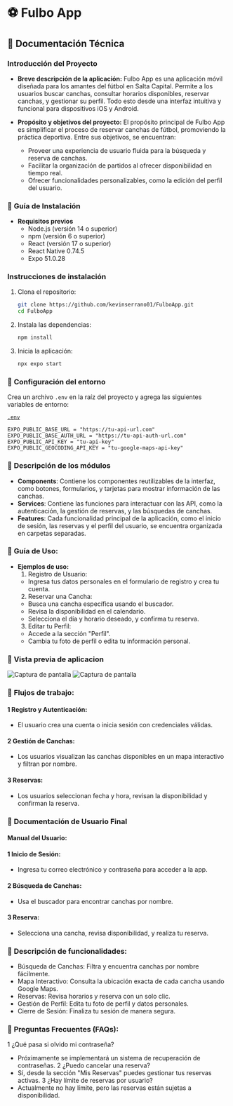 # ⚽️ Fulbo App

## 📌 **Documentación Técnica**

### **Introducción del Proyecto**

- **Breve descripción de la aplicación:**
  Fulbo App es una aplicación móvil diseñada para los amantes del fútbol en Salta Capital. Permite a los usuarios buscar canchas, consultar horarios disponibles, reservar canchas, y gestionar su perfil. Todo esto desde una interfaz intuitiva y funcional para dispositivos iOS y Android.

- **Propósito y objetivos del proyecto:**
  El propósito principal de Fulbo App es simplificar el proceso de reservar canchas de fútbol, promoviendo la práctica deportiva. Entre sus objetivos, se encuentran:
  - Proveer una experiencia de usuario fluida para la búsqueda y reserva de canchas.
  - Facilitar la organización de partidos al ofrecer disponibilidad en tiempo real.
  - Ofrecer funcionalidades personalizables, como la edición del perfil del usuario.

### 📌 **Guía de Instalación**

- **Requisitos previos**
  - Node.js (versión 14 o superior)
  - npm (versión 6 o superior)
  - React (versión 17 o superior)
  - React Native 0.74.5
  - Expo 51.0.28

### **Instrucciones de instalación**

1. Clona el repositorio:
   ```bash
   git clone https://github.com/kevinserrano01/FulboApp.git
   cd FulboApp
   ```
2. Instala las dependencias:
   ```bash
   npm install
   ```
3. Inicia la aplicación:
   ```bash
   npx expo start
   ```

### 📌 **Configuración del entorno**

Crea un archivo `.env` en la raíz del proyecto y agrega las siguientes variables de entorno:

[`.env`](./.env)

```env
EXPO_PUBLIC_BASE_URL = "https://tu-api-url.com"
EXPO_PUBLIC_BASE_AUTH_URL = "https://tu-api-auth-url.com"
EXPO_PUBLIC_API_KEY = "tu-api-key"
EXPO_PUBLIC_GEOCODING_API_KEY = "tu-google-maps-api-key"
```

### 📌 **Descripción de los módulos**

- **Components**: Contiene los componentes reutilizables de la interfaz, como botones, formularios, y tarjetas para mostrar información de las canchas.
- **Services**: Contiene las funciones para interactuar con las API, como la autenticación, la gestión de reservas, y las búsquedas de canchas.
- **Features**: Cada funcionalidad principal de la aplicación, como el inicio de sesión, las reservas y el perfil del usuario, se encuentra organizada en carpetas separadas.

### 📌 **Guía de Uso:**

- **Ejemplos de uso:**
  1. Registro de Usuario:
  - Ingresa tus datos personales en el formulario de registro y crea tu cuenta.
  2. Reservar una Cancha:
  - Busca una cancha específica usando el buscador.
  - Revisa la disponibilidad en el calendario.
  - Selecciona el día y horario deseado, y confirma tu reserva.
  3. Editar tu Perfil:
  - Accede a la sección "Perfil".
  - Cambia tu foto de perfil o edita tu información personal.

### 📌 **Vista previa de aplicacion**

![Captura de pantalla](./screenshots/preview1.png)
![Captura de pantalla](./screenshots/preview2.png)

### 📌 **Flujos de trabajo:**

#### 1 Registro y Autenticación:

- El usuario crea una cuenta o inicia sesión con credenciales válidas.

#### 2 Gestión de Canchas:

- Los usuarios visualizan las canchas disponibles en un mapa interactivo y filtran por nombre.

#### 3 Reservas:

- Los usuarios seleccionan fecha y hora, revisan la disponibilidad y confirman la reserva.

### 📌 **Documentación de Usuario Final**

#### Manual del Usuario:

#### 1 Inicio de Sesión:

- Ingresa tu correo electrónico y contraseña para acceder a la app.

#### 2 Búsqueda de Canchas:

- Usa el buscador para encontrar canchas por nombre.

#### 3 Reserva:

- Selecciona una cancha, revisa disponibilidad, y realiza tu reserva.

### 📌 **Descripción de funcionalidades:**

- Búsqueda de Canchas: Filtra y encuentra canchas por nombre fácilmente.
- Mapa Interactivo: Consulta la ubicación exacta de cada cancha usando Google Maps.
- Reservas: Revisa horarios y reserva con un solo clic.
- Gestión de Perfil: Edita tu foto de perfil y datos personales.
- Cierre de Sesión: Finaliza tu sesión de manera segura.

### 📌 **Preguntas Frecuentes (FAQs):**

1 ¿Qué pasa si olvido mi contraseña?

- Próximamente se implementará un sistema de recuperación de contraseñas.
  2 ¿Puedo cancelar una reserva?
- Sí, desde la sección "Mis Reservas" puedes gestionar tus reservas activas.
  3 ¿Hay límite de reservas por usuario?
- Actualmente no hay límite, pero las reservas están sujetas a disponibilidad.
